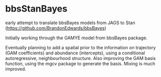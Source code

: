 # bbsStanBayes

early attempt to translate bbsBayes models from JAGS to Stan (<https://github.com/BrandonEdwards/bbsBayes>)

Initially working through the GAMYE model from bbsBayes package.

Eventually planning to add a spatial prior to the information on trajectory (GAM coefficients) and abundance (intercepts), using a conditional autoregressive, neighbourhood structure. Also improving the GAM basis function, using the mgcv package to generate the basis. Mixing is much improved.
